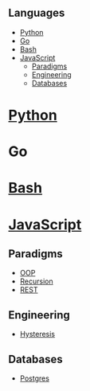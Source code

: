 ## Languages

<!-- vim-markdown-toc GFM -->

+ [Python](#python)
+ [Go](#go)
+ [Bash](#bash)
+ [JavaScript](#javascript)
  * [Paradigms](#paradigms)
  * [Engineering](#engineering)
  * [Databases](#databases)

<!-- vim-markdown-toc -->

# [Python](Python)
# Go
# [Bash](Bash)
# [JavaScript](JavaScript)

## Paradigms

- [OOP](OOP)
- [Recursion](Recursion)
- [REST](REST.md)

## Engineering

- [Hysteresis](Hysteresis)

## Databases

- [Postgres](Postgres.md)
